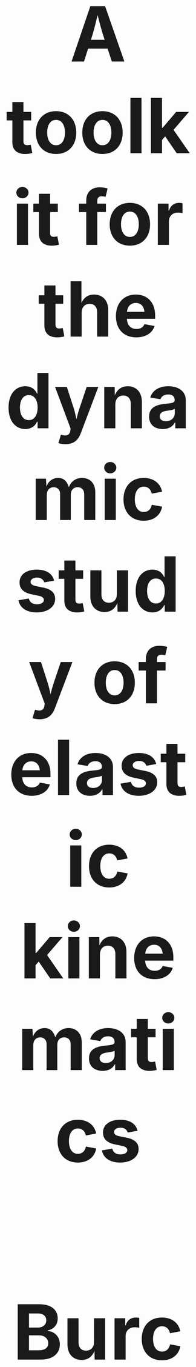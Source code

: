 <h1 align="center" style=font-size:200px>A toolkit for the dynamic study of elastic kinematics</h1>
<h2 align="center" style=font-size:200px>Burchardt (lara.sophie.burchardt@hu-berlin.de), van der Sande, Kehy, Gamba, Ravignani, Pouw (wim.pouw@donders.ru.nl)</h2>

<a name="overview"></a>

<div style="text-align:center;">
    <img src="/docs/videos/side_by_side.gif">
</div>

Biological structures are defined by elements like bones and cartilage, and elastic elements like muscles and membranes. Computer vision advances have enabled automatic tracking of animal skeletal poses. However, the elastic and soft-tissues of organisms, like the nose of Elephant seals, or the buccal sac of frogs, have been poorly studied as no computer vision methods are optimized for tracking such elastic kinematics. This leaves major gaps in different areas in biology. In the area of primatology, most critically, the function of air sacs is widely debated and many questions exist about their role in communication and human language evolution. Moving towards the dynamic study of soft-tissue elastic structures, we present a toolkit for the automated tracking of semi-circular elastic structures in biological video data. The toolkit contains unsupervised computer vision tools (using Hough transform) and supervised deep learning (by adapting Deeplabcut) methodology to track inflation of laryngeal air sacs or other biological spherical objects (e.g., gular cavities). 

# Toolkit

<table>
  <thead>
    <tr>
      <th></th>
      <th>Component</th>
    </tr>
  </thead>
  <tbody>
    <tr>
      <td>✅</td>
      <td>Hough transform to detect semi-circles (unsupervised method): 
https://wimpouw.github.io/AirSacTracker/AirSacTracking_with_Hough.html</td>
    </tr>
 <tbody>
    <tr>
      <td>✅</td>
      <td>Deeplabcut + Landau circle estimation (supervised method): 
https://wimpouw.github.io/AirSacTracker/DLC+.html</td>
    </tr>
      <td>✅</td>
      <td>Open dataset on Air Sac- and Articulatory Kinematics in Siamang: 
https://doi.org/10.34973/6apg-q804
	</td>
    </tr>
</table>

## Manuscript pipeline

<img src = /docs/images/Workflow_figure.png  > (pipeline image) 


## Installation / requirements ## 
See requirements.txt for each module. You can install the requirements by entering in your terminal 'pip -r requirements.txt' (after navigating to the folder where the requirements.txt is located)

## File structure

- Project -> contains all the code and materials for the manuscript
- Docs -> contains all the github pages
- Toolkit -> contains the hough and DLC+ code
	
## Code contributors
Lara Burchardt, Yana van der Sande, Wim Pouw

## Reference
TBA




